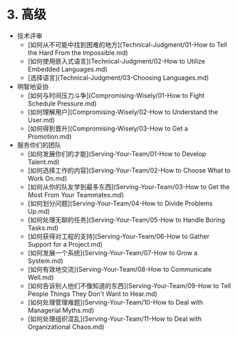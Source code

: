# 3. 高级
- 技术评审
	- [如何从不可能中找到困难的地方](Technical-Judgment/01-How to Tell the Hard From the Impossible.md)
	- [如何使用嵌入式语言](Technical-Judgment/02-How to Utilize Embedded Languages.md)
	- [选择语言](Technical-Judgment/03-Choosing Languages.md)
- 明智地妥协
	- [如何与时间压力斗争](Compromising-Wisely/01-How to Fight Schedule Pressure.md)
	- [如何理解用户](Compromising-Wisely/02-How to Understand the User.md)
	- [如何得到晋升](Compromising-Wisely/03-How to Get a Promotion.md)
- 服务你们的团队
	- [如何发展你们的才能](Serving-Your-Team/01-How to Develop Talent.md)
	- [如何选择工作的内容](Serving-Your-Team/02-How to Choose What to Work On.md)
	- [如何从你的队友学到最多东西](Serving-Your-Team/03-How to Get the Most From Your Teammates.md)
	- [如何划分问题](Serving-Your-Team/04-How to Divide Problems Up.md)
	- [如何处理无聊的任务](Serving-Your-Team/05-How to Handle Boring Tasks.md)
	- [如何获得对工程的支持](Serving-Your-Team/06-How to Gather Support for a Project.md)
	- [如何发展一个系统](Serving-Your-Team/07-How to Grow a System.md)
	- [如何有效地交流](Serving-Your-Team/08-How to Communicate Well.md)
	- [如何告诉别人他们不像知道的东西](Serving-Your-Team/09-How to Tell People Things They Don't Want to Hear.md)
	- [如何处理管理难题](Serving-Your-Team/10-How to Deal with Managerial Myths.md)
	- [如何处理组织混乱](Serving-Your-Team/11-How to Deal with Organizational Chaos.md)
